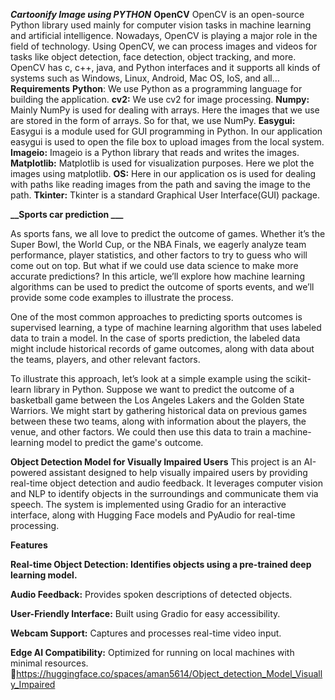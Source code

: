 **_Cartoonify Image using PYTHON_**
**OpenCV**
OpenCV is an open-source Python library used mainly for computer vision tasks in machine learning and artificial intelligence. Nowadays, OpenCV is playing a major role in the field of technology. Using OpenCV, we can process images and videos for tasks like object detection, face detection, object tracking, and more.
OpenCV has c, c++, java, and Python interfaces and it supports all kinds of systems such as Windows, Linux, Android, Mac OS, IoS, and all…
**Requirements**
**Python**: We use Python as a programming language for building the application.
**cv2:** We use cv2 for image processing.
**Numpy:** Mainly NumPy is used for dealing with arrays. Here the images that we use are stored in the form of arrays. So for that, we use NumPy.
**Easygui:** Easygui is a module used for GUI programming in Python. In our application easygui is used to open the file box to upload images from the local system.
**Imageio:** Imageio is a Python library that reads and writes the images.
**Matplotlib:** Matplotlib is used for visualization purposes. Here we plot the images using matplotlib.
**OS:** Here in our application os is used for dealing with paths like reading images from the path and saving the image to the path.
**Tkinter:** Tkinter is a standard Graphical User Interface(GUI) package.


**__Sports car prediction ___**

As sports fans, we all love to predict the outcome of games. Whether it’s the Super Bowl, the World Cup, or the NBA Finals, we eagerly analyze team performance, player statistics, and other factors to try to guess who will come out on top. But what if we could use data science to make more accurate predictions? In this article, we’ll explore how machine learning algorithms can be used to predict the outcome of sports events, and we’ll provide some code examples to illustrate the process.

One of the most common approaches to predicting sports outcomes is supervised learning, a type of machine learning algorithm that uses labeled data to train a model. In the case of sports prediction, the labeled data might include historical records of game outcomes, along with data about the teams, players, and other relevant factors.

To illustrate this approach, let’s look at a simple example using the scikit-learn library in Python. Suppose we want to predict the outcome of a basketball game between the Los Angeles Lakers and the Golden State Warriors. We might start by gathering historical data on previous games between these two teams, along with information about the players, the venue, and other factors. We could then use this data to train a machine-learning model to predict the game's outcome.


**Object Detection Model for Visually Impaired Users**
This project is an AI-powered assistant designed to help visually impaired users by providing real-time object detection and audio feedback. It leverages computer vision and NLP to identify objects in the surroundings and communicate them via speech. The system is implemented using Gradio for an interactive interface, along with Hugging Face models and PyAudio for real-time processing.

**Features**

**Real-time Object Detection: Identifies objects using a pre-trained deep learning model.**

**Audio Feedback:** Provides spoken descriptions of detected objects.

**User-Friendly Interface:** Built using Gradio for easy accessibility.

**Webcam Support:** Captures and processes real-time video input.

**Edge AI Compatibility:** Optimized for running on local machines with minimal resources.
🔗https://huggingface.co/spaces/aman5614/Object_detection_Model_Visually_Impaired
